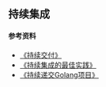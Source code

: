 ## 持续集成

#### 参考资料

+ [《持续交付》](https://book.douban.com/subject/6862062/)
+ [《持续集成的最佳实践》](http://feixiao.github.io/2017/08/18/%E6%8C%81%E7%BB%AD%E9%9B%86%E6%88%90%E7%9A%84%E6%9C%80%E4%BD%B3%E5%AE%9E%E8%B7%B5/)
+ [《持续递交Golang项目》](http://feixiao.github.io/2017/08/17/BuildGolangProjectInJenkins/)

